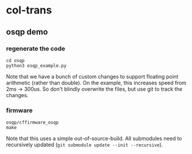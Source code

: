 # col-trans

## osqp demo

### regenerate the code

```
cd osqp
python3 osqp_example.py
```

Note that we have a bunch of custom changes to support floating point arithmetic (rather than double).
On the example, this increases speed from 2ms -> 300us. So don't blindly overwrite the files, but use git
to track the changes.

### firmware

```
osqp/cffirmware_osqp
make
```

Note that this uses a simple out-of-source-build. All submodules need to recursively updated (`git submodule update --init --recursive`).